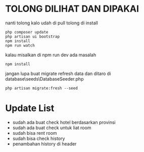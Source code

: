 # TOLONG DILIHAT DAN DIPAKAI

nanti tolong kalo udah di pull tolong di install

```
php composer update
php artisan ui bootstrap
npm install
npm run watch
```

kalau misalkan di npm run dev ada masalah
```
npm install
```

jangan lupa buat migrate refresh data dan ditaro di database\seeds\DatabaseSeeder.php
```
php artisan migrate:fresh --seed
```

# Update List
- sudah ada buat check hotel berdasarkan provinsi
- sudah ada buat check untuk liat room
- sudah bisa rent room
- sudah bisa check history
- penambahan history di header
